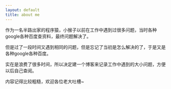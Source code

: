```yaml
---
layout: default
title: about me
---
```


作为一名半路出家的程序猿，小猴子以前在工作中遇到过很多问题，当时各种google各种百度查资料，最终问题解决了。    
    
但是过了一段时间又遇到相同的问题，但是忘记了当初是怎么解决的了，于是又是各种google各种百度。    
  
实在是浪费了很多时间，所以决定建一个博客来记录工作中遇到的大小问题，方便以后自己查阅。
  
内容记得比较粗糙，欢迎各位老大吐槽~
